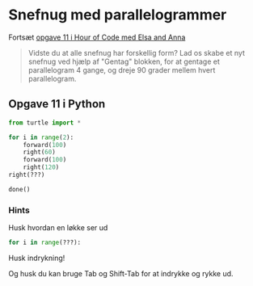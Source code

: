 # Snefnug med parallelogrammer

Fortsæt [opgave 11 i Hour of Code med Elsa and Anna](https://studio.code.org/s/frozen/lessons/1/levels/11)


> Vidste du at alle snefnug har forskellig form? Lad os skabe et nyt snefnug ved hjælp af "Gentag" blokken, for at gentage et parallelogram 4 gange, og dreje 90 grader mellem hvert parallelogram.

## Opgave 11 i Python

```python
from turtle import *

for i in range(2):
    forward(100)
    right(60)
    forward(100)
    right(120)
right(???)

done()

```


### Hints

Husk hvordan en løkke ser ud

```python
for i in range(???):
```

Husk indrykning!

Og husk du kan bruge Tab og Shift-Tab for at indrykke og rykke ud.
